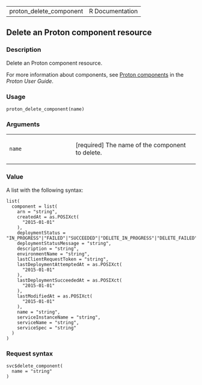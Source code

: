 <table style="width: 100%;">
<tbody>
<tr class="odd">
<td>proton_delete_component</td>
<td style="text-align: right;">R Documentation</td>
</tr>
</tbody>
</table>

## Delete an Proton component resource

### Description

Delete an Proton component resource.

For more information about components, see [Proton
components](https://docs.aws.amazon.com/proton/latest/userguide/ag-components.html)
in the *Proton User Guide*.

### Usage

    proton_delete_component(name)

### Arguments

<table>
<colgroup>
<col style="width: 35%" />
<col style="width: 65%" />
</colgroup>
<tbody>
<tr class="odd">
<td><code id="proton_delete_component_:_name">name</code></td>
<td><p>[required] The name of the component to delete.</p></td>
</tr>
</tbody>
</table>

### Value

A list with the following syntax:

    list(
      component = list(
        arn = "string",
        createdAt = as.POSIXct(
          "2015-01-01"
        ),
        deploymentStatus = "IN_PROGRESS"|"FAILED"|"SUCCEEDED"|"DELETE_IN_PROGRESS"|"DELETE_FAILED"|"DELETE_COMPLETE"|"CANCELLING"|"CANCELLED",
        deploymentStatusMessage = "string",
        description = "string",
        environmentName = "string",
        lastClientRequestToken = "string",
        lastDeploymentAttemptedAt = as.POSIXct(
          "2015-01-01"
        ),
        lastDeploymentSucceededAt = as.POSIXct(
          "2015-01-01"
        ),
        lastModifiedAt = as.POSIXct(
          "2015-01-01"
        ),
        name = "string",
        serviceInstanceName = "string",
        serviceName = "string",
        serviceSpec = "string"
      )
    )

### Request syntax

    svc$delete_component(
      name = "string"
    )
